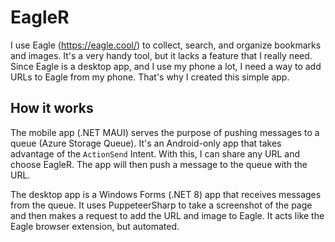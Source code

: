 # EagleR

I use Eagle (https://eagle.cool/) to collect, search, and organize bookmarks and images.
It's a very handy tool, but it lacks a feature that I really need. Since Eagle is a desktop app, and I use my phone a lot,
I need a way to add URLs to Eagle from my phone. That's why I created this simple app.

## How it works

The mobile app (.NET MAUI) serves the purpose of pushing messages to a queue (Azure Storage Queue).
It's an Android-only app that takes advantage of the `ActionSend` Intent. With this, I can share any URL and choose EagleR.
The app will then push a message to the queue with the URL.

The desktop app is a Windows Forms (.NET 8) app that receives messages from the queue.
It uses PuppeteerSharp to take a screenshot of the page and then makes a request to add the URL and image to Eagle.
It acts like the Eagle browser extension, but automated.
